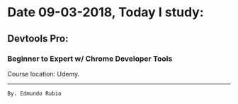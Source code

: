 
# Date 09-03-2018, Today I study: 

## Devtools Pro: 
### Beginner to Expert w/ Chrome Developer Tools

Course location: Udemy. 





----------------------------
    By. Edmundo Rubio
